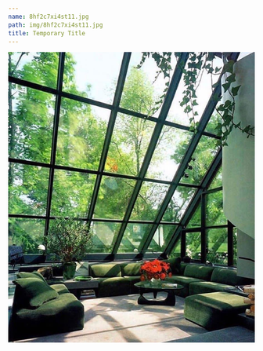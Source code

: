 ```yaml
---
name: 8hf2c7xi4st11.jpg
path: img/8hf2c7xi4st11.jpg
title: Temporary Title
---
```

<img src="8hf2c7xi4st11.jpg">
